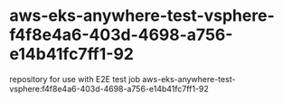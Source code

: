 # aws-eks-anywhere-test-vsphere-f4f8e4a6-403d-4698-a756-e14b41fc7ff1-92
repository for use with E2E test job aws-eks-anywhere-test-vsphere:f4f8e4a6-403d-4698-a756-e14b41fc7ff1-92

